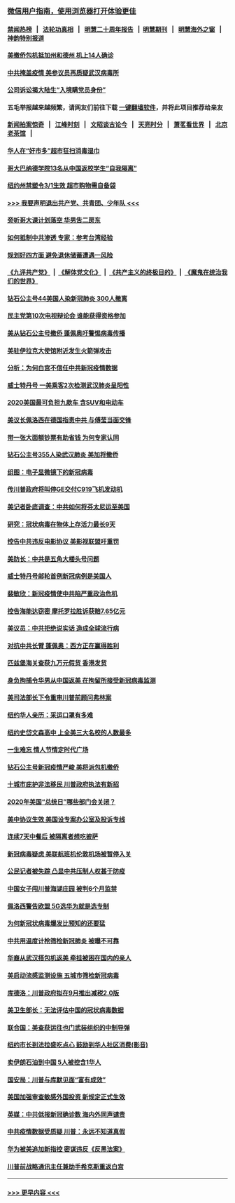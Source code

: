 ### [微信用户指南，使用浏览器打开体验更佳](https://github.com/gfw-breaker/banned-news1/blob/master/indexes/wechat-guide.md?t=0)
#### [禁闻热榜](热点新闻.md?t=0)  &nbsp;&nbsp;|&nbsp;&nbsp; [法轮功真相](https://github.com/gfw-breaker/truth/blob/master/README.md?t=0) &nbsp;&nbsp;|&nbsp;&nbsp; [明慧二十周年报告](https://github.com/gfw-breaker/mh-reports/blob/master/README.md?t=0) &nbsp;&nbsp;|&nbsp;&nbsp;[明慧期刊](https://github.com/gfw-breaker/mh-qikan) &nbsp;&nbsp;|&nbsp;&nbsp; [明慧海外之窗](https://github.com/gfw-breaker/mh-news/blob/master/README.md?t=0) &nbsp;&nbsp;|&nbsp;&nbsp; [神韵特别报道](https://github.com/gfw-breaker/mh-news/blob/master/shenyun.md?t=0)
#### [美撤侨包机抵加州和德州 机上14人确诊](../pages/nsc412/n11875333.md?t=02172222) 
#### [中共掩盖疫情 美参议员再质疑武汉病毒所](../pages/nsc412/n11874344.md?t=02172222) 
#### [公司诉讼揭大陆生“入境瞒党员身份”](../pages/nsc412/n11874419.md?t=02172222) 
#### 五毛举报越来越频繁，请网友们前往下载 [一键翻墙软件](https://github.com/gfw-breaker/ssr-accounts)，并将此项目推荐给亲友
#### [新闻拍案惊奇](https://github.com/gfw-breaker/banned-news1/blob/master/pages/link4.md) &nbsp;&nbsp;|&nbsp;&nbsp; [江峰时刻](https://github.com/gfw-breaker/banned-news1/blob/master/pages/link4.md) &nbsp;&nbsp;|&nbsp;&nbsp; [文昭谈古论今](https://github.com/gfw-breaker/banned-news1/blob/master/pages/link4.md) &nbsp;&nbsp;|&nbsp;&nbsp; [天亮时分](https://github.com/gfw-breaker/banned-news1/blob/master/pages/link4.md) &nbsp;&nbsp;|&nbsp;&nbsp; [萧茗看世界](https://github.com/gfw-breaker/banned-news1/blob/master/pages/link4.md) &nbsp;&nbsp;|&nbsp;&nbsp; [北京老茶馆](https://github.com/gfw-breaker/banned-news1/blob/master/pages/link4.md) &nbsp;&nbsp;|&nbsp;&nbsp; 
#### [华人在“好市多”超市狂扫消毒湿巾](../pages/nsc412/n11874413.md?t=02172222) 
#### [哥大巴纳德学院13名从中国返校学生“自我隔离”](../pages/nsc412/n11874416.md?t=02172222) 
#### [纽约州禁塑令3/1生效  超市购物需自备袋](../pages/nsc412/n11874373.md?t=02172222) 
#### [>>> 我要声明退出共产党、共青团、少年队 <<<](https://github.com/begood0513/goodnews/blob/master/quit/letter.md) 
#### [旁听哥大课计划落空  华男吿二房东](../pages/nsc412/n11874380.md?t=02172222) 
#### [如何抵制中共渗透 专家：参考台湾经验](../pages/nsc412/n11874101.md?t=02172222) 
#### [规划好四方面 避免退休储蓄遭遇一风险](../pages/nsc412/n11862800.md?t=02172222) 
#### [《九评共产党》](https://github.com/begood0513/9ping.md/blob/master/README.md) &nbsp;|&nbsp; [《解体党文化》](../../../../jtdwh.md/blob/master/README.md)  &nbsp;|&nbsp; [《共产主义的终极目的》](../../../../gczydzjmd.md/blob/master/README.md) &nbsp;|&nbsp; [《魔鬼在统治我们的世界》](../../../../mgztzwmdsj.md/blob/master/README.md) 
#### [钻石公主号44美国人染新冠肺炎 300人撤离](../pages/nsc412/n11873826.md?t=02172222) 
#### [民主党第10次电视辩论会 谁能获得资格参加](../pages/nsc412/n11873552.md?t=02172222) 
#### [美从钻石公主号撤侨 蓬佩奥吁警惕病毒传播](../pages/nsc412/n11873617.md?t=02172222) 
#### [美驻伊拉克大使馆附近发生火箭弹攻击](../pages/nsc412/n11873428.md?t=02172222) 
#### [分析：为何白宫不信任中共新冠疫情数据](../pages/nsc412/n11872473.md?t=02172222) 
#### [威士特丹号 一美乘客2次检测武汉肺炎呈阳性](../pages/nsc412/n11873169.md?t=02172222) 
#### [2020美国最可负担九款车 含SUV和电动车](../pages/nsc412/n11860334.md?t=02172222) 
#### [美议长佩洛西在德国指责中共 与傅莹当面交锋](../pages/nsc412/n11872375.md?t=02172222) 
#### [带一张大面额钞票有助省钱 为何专家认同](../pages/nsc412/n11870166.md?t=02172222) 
#### [钻石公主号355人染武汉肺炎 美加将撤侨](../pages/nsc412/n11872392.md?t=02172222) 
#### [组图：电子显微镜下的新冠病毒](../pages/nsc412/n11872057.md?t=02172222) 
#### [传川普政府将叫停GE交付C919飞机发动机](../pages/nsc412/n11871600.md?t=02172222) 
#### [美记者卧底调查：中共如何将芬太尼运至美国](../pages/nsc412/n11871821.md?t=02172222) 
#### [研究：冠状病毒在物体上存活力最长9天](../pages/nsc412/n11871871.md?t=02172222) 
#### [控告中共违反电影协议 美影视联盟吁重罚](../pages/nsc412/n11871820.md?t=02172222) 
#### [美防长：中共是五角大楼头号问题](../pages/nsc412/n11871768.md?t=02172222) 
#### [威士特丹号邮轮首例新冠病例是美国人](../pages/nsc412/n11871731.md?t=02172222) 
#### [裴敏欣：新冠疫情使中共陷严重政治危机](../pages/nsc412/n11871514.md?t=02172222) 
#### [控告海能达窃密 摩托罗拉胜诉获赔7.65亿元](../pages/nsc412/n11871594.md?t=02172222) 
#### [美议员：中共拒绝说实话 造成全球流行病](../pages/nsc412/n11871582.md?t=02172222) 
#### [对抗中共长臂 蓬佩奥：西方正在赢得胜利](../pages/nsc412/n11871500.md?t=02172222) 
#### [匹兹堡海关查获九万元假货 香港发货](../pages/nsc412/n11870716.md?t=02172222) 
#### [身负拘捕令华男从中国返美  在拘留所接受新冠病毒监测](../pages/nsc412/n11870710.md?t=02172222) 
#### [美司法部长下令重审川普前顾问弗林案](../pages/nsc412/n11870258.md?t=02172222) 
#### [纽约华人亲历：采运口罩有多难](../pages/nsc412/n11870531.md?t=02172222) 
#### [纽约史岱文森高中  上全美三大名校的人数最多](../pages/nsc412/n11870557.md?t=02172222) 
#### [一生难忘 情人节情定时代广场](../pages/nsc412/n11870536.md?t=02172222) 
#### [钻石公主号新冠疫情严峻 美将派包机撤侨](../pages/nsc412/n11870505.md?t=02172222) 
#### [十城市庇护非法移民 川普政府执法有新招](../pages/nsc412/n11870410.md?t=02172222) 
#### [2020年美国“总统日”哪些部门会关闭？](../pages/nsc412/n11870148.md?t=02172222) 
#### [美中协议生效 美国设专案办公室及投诉专线](../pages/nsc412/n11870266.md?t=02172222) 
#### [连续7天中餐后 被隔离者想吃披萨](../pages/nsc412/n11870243.md?t=02172222) 
#### [新冠病毒疑虑 美联航班机伦敦机场被暂停入关](../pages/nsc412/n11870015.md?t=02172222) 
#### [公民记者被失踪 凸显中共压制人权甚于防疫](../pages/nsc412/n11870042.md?t=02172222) 
#### [中国女子闯川普海湖庄园 被判6个月监禁](../pages/nsc412/n11869919.md?t=02172222) 
#### [佩洛西警告欧盟 5G选华为就是选专制](../pages/nsc412/n11869898.md?t=02172222) 
#### [为何新冠状病毒爆发比预知的还要猛](../pages/nsc412/n11869828.md?t=02172222) 
#### [中共用温度计枪筛检新冠肺炎 被曝不可靠](../pages/nsc412/n11869707.md?t=02172222) 
#### [华裔从武汉搭包机返美 牵挂被困在国内的亲人](../pages/nsc412/n11869711.md?t=02172222) 
#### [美启动流感监测设施 五城市筛检新冠病毒](../pages/nsc412/n11869689.md?t=02172222) 
#### [库德洛：川普政府拟在9月推出减税2.0版](../pages/nsc412/n11869627.md?t=02172222) 
#### [美卫生部长：无法评估中国的冠状病毒数据](../pages/nsc412/n11869301.md?t=02172222) 
#### [联合国：美查获运往也门武装组织的中制导弹](../pages/nsc412/n11868677.md?t=02172222) 
#### [纽约市长到法拉盛吃点心  鼓励到华人社区消费(影音)](../pages/nsc412/n11868197.md?t=02172222) 
#### [卖伊朗石油到中国  5人被控含1华人](../pages/nsc412/n11867988.md?t=02172222) 
#### [国安局：川普与库默见面“富有成效”](../pages/nsc412/n11867976.md?t=02172222) 
#### [美国加强审查敏感外国投资 新规定正式生效](../pages/nsc412/n11868041.md?t=02172222) 
#### [英媒：中共低报新冠确诊数 海内外同声谴责](../pages/nsc412/n11867421.md?t=02172222) 
#### [中共疫情数据受质疑 川普：永远不知道真假](../pages/nsc412/n11867195.md?t=02172222) 
#### [华为被美追加新指控 密谋违反《反黑法案》](../pages/nsc412/n11867191.md?t=02172222) 
#### [川普前战略通讯主任兼助手希克斯重返白宫](../pages/nsc412/n11867104.md?t=02172222) 

----
#### [ >>> 更早内容 <<< ](../indexes/nsc412-earlier.md)

